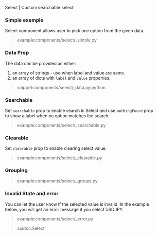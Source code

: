 Select | Custom searchable select

### Simple example

Select component allows user to pick one option from the given data.

> example:components/select/_simple.py

### Data Prop

The data can be provided as either:
1. an array of strings - use when label and value are same.
2. an array of dicts with `label` and `value` properties.

> snippet:components/select/_data.py:python

### Searchable

Set `searchable` prop to enable search in Select and use `nothingFound` prop to show a label when no option matches the search.

> example:components/select/_searchable.py

### Clearable

Set `clearable` prop to enable clearing select value.

> example:components/select/_clearable.py

### Grouping

> example:components/select/_groups.py

### Invalid State and error

You can let the user know if the selected value is invalid. In the example below, you will get an error message if you select USDJPY.

> example:components/select/_error.py

> apidoc:Select
